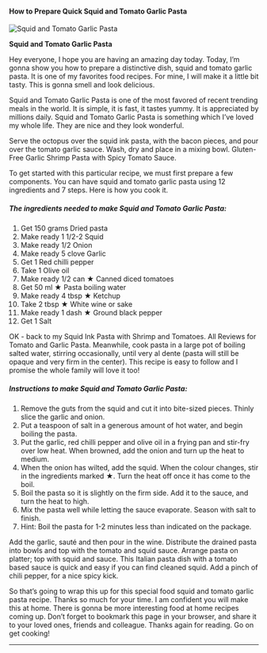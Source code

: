             

#### How to Prepare Quick Squid and Tomato Garlic Pasta

![Squid and Tomato Garlic Pasta](https://img-global.cpcdn.com/recipes/6351615746375680/751x532cq70/squid-and-tomato-garlic-pasta-recipe-main-photo.jpg)

**Squid and Tomato Garlic Pasta**

Hey everyone, I hope you are having an amazing day today. Today, I’m gonna show you how to prepare a distinctive dish, squid and tomato garlic pasta. It is one of my favorites food recipes. For mine, I will make it a little bit tasty. This is gonna smell and look delicious.

Squid and Tomato Garlic Pasta is one of the most favored of recent trending meals in the world. It is simple, it is fast, it tastes yummy. It is appreciated by millions daily. Squid and Tomato Garlic Pasta is something which I’ve loved my whole life. They are nice and they look wonderful.

Serve the octopus over the squid ink pasta, with the bacon pieces, and pour over the tomato garlic sauce. Wash, dry and place in a mixing bowl. Gluten-Free Garlic Shrimp Pasta with Spicy Tomato Sauce.

To get started with this particular recipe, we must first prepare a few components. You can have squid and tomato garlic pasta using 12 ingredients and 7 steps. Here is how you cook it.

##### The ingredients needed to make Squid and Tomato Garlic Pasta:

1.  Get 150 grams Dried pasta
2.  Make ready 1 1/2-2 Squid
3.  Make ready 1/2 Onion
4.  Make ready 5 clove Garlic
5.  Get 1 Red chilli pepper
6.  Take 1 Olive oil
7.  Make ready 1/2 can ★ Canned diced tomatoes
8.  Get 50 ml ★ Pasta boiling water
9.  Make ready 4 tbsp ★ Ketchup
10.  Take 2 tbsp ★ White wine or sake
11.  Make ready 1 dash ★ Ground black pepper
12.  Get 1 Salt

OK - back to my Squid Ink Pasta with Shrimp and Tomatoes. All Reviews for Tomato and Garlic Pasta. Meanwhile, cook pasta in a large pot of boiling salted water, stirring occasionally, until very al dente (pasta will still be opaque and very firm in the center). This recipe is easy to follow and I promise the whole family will love it too!

##### Instructions to make Squid and Tomato Garlic Pasta:

1.  Remove the guts from the squid and cut it into bite-sized pieces. Thinly slice the garlic and onion.
2.  Put a teaspoon of salt in a generous amount of hot water, and begin boiling the pasta.
3.  Put the garlic, red chilli pepper and olive oil in a frying pan and stir-fry over low heat. When browned, add the onion and turn up the heat to medium.
4.  When the onion has wilted, add the squid. When the colour changes, stir in the ingredients marked ★. Turn the heat off once it has come to the boil.
5.  Boil the pasta so it is slightly on the firm side. Add it to the sauce, and turn the heat to high.
6.  Mix the pasta well while letting the sauce evaporate. Season with salt to finish.
7.  Hint: Boil the pasta for 1-2 minutes less than indicated on the package.

Add the garlic, sauté and then pour in the wine. Distribute the drained pasta into bowls and top with the tomato and squid sauce. Arrange pasta on platter; top with squid and sauce. This Italian pasta dish with a tomato based sauce is quick and easy if you can find cleaned squid. Add a pinch of chili pepper, for a nice spicy kick.

So that’s going to wrap this up for this special food squid and tomato garlic pasta recipe. Thanks so much for your time. I am confident you will make this at home. There is gonna be more interesting food at home recipes coming up. Don’t forget to bookmark this page in your browser, and share it to your loved ones, friends and colleague. Thanks again for reading. Go on get cooking!

* * *